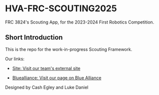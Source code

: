 # HVA-FRC-SCOUTING2025

FRC 3824's Scouting App, for the 2023-2024 First Robotics Competition.

## Short Introduction

This is the repo for the work-in-progress Scouting Framework.

Our links:

- [Site: Visit our team's external site](https://rohawktics.org/home/)

- [Bluealliance: Visit our page on Blue Alliance](https://www.thebluealliance.com/team/3824)

Designed by Cash Egley and Luke Daniel

